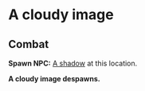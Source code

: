 # A cloudy image


## Combat

**Spawn NPC:**  [A shadow](/npc/207304) at this location.

**A cloudy image despawns.**